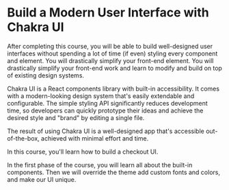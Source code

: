 # Build a Modern User Interface with Chakra UI

After completing this course, you will be able to build well-designed user interfaces without spending a lot of time (if even) styling every component and element. You will drastically simplify your front-end element. You will drastically simplify your front-end work and learn to modify and build on top of existing design systems.

Chakra UI is a React components library with built-in accessibility. It comes with a modern-looking design system that's easily extendable and configurable. The simple styling API significantly reduces development time, so developers can quickly prototype their ideas and achieve the desired style and "brand" by editing a single file.

The result of using Chakra UI is a well-designed app that's accessible out-of-the-box, achieved with minimal effort and time.

In this course, you'll learn how to build a checkout UI.

In the first phase of the course, you will learn all about the built-in components. Then we will override the theme add custom fonts and colors, and make our UI unique.
